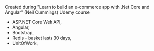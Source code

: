 Created during "Learn to build an e-commerce app with .Net Core and Angular" (Neil Cummings) Udemy course

- ASP.NET Core Web API,
- Angular,
- Bootstrap,
- Redis - basket lasts 30 days,
- UnitOfWork,
